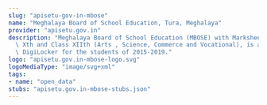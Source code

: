 ```yaml
---
slug: "apisetu-gov-in-mbose"
name: "Meghalaya Board of School Education, Tura, Meghalaya"
provider: "apisetu.gov.in"
description: "Meghalaya Board of School Education (MBOSE) with Marksheets of Class\
  \ Xth and Class XIIth (Arts , Science, Commerce and Vocational), is availablke on\
  \ DigiLocker for the students of 2015-2019."
logo: "apisetu.gov.in-mbose-logo.svg"
logoMediaType: "image/svg+xml"
tags:
- name: "open_data"
stubs: "apisetu.gov.in-mbose-stubs.json"
---
```


